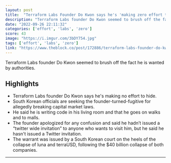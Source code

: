 ```yaml
---
layout: post
title:  "Terraform Labs Founder Do Kwon says he's 'making zero effort to hide'"
description: "Terraform Labs founder Do Kwon seemed to brush off the fact he is wanted by authorities."
date: "2022-09-26 22:11:32"
categories: ['effort', 'labs', 'zero']
score: 43
image: "https://i.imgur.com/3bDY754.jpg"
tags: ['effort', 'labs', 'zero']
link: "https://www.theblock.co/post/172886/terraform-labs-founder-do-kwon-says-hes-making-zero-effort-to-hide?utm_source=cryptopanic&amp;utm_medium=rss"
---
```


Terraform Labs founder Do Kwon seemed to brush off the fact he is wanted by authorities.

## Highlights

- Terraform Labs founder Do Kwon says he's making no effort to hide.
- South Korean officials are seeking the founder-turned-fugitive for allegedly breaking capital market laws.
- He said he is writing code in his living room and that he goes on walks and to malls.
- The founder apologized for any confusion and said he hadn’t issued a “twitter wide invitation” to anyone who wants to visit him, but he said he hasn't issued a Twitter invitation.
- The warrant was issued by a South Korean court on the heels of the collapse of luna and terraUSD, following the $40 billion collapse of both companies.

---
